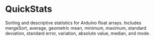 # QuickStats
Sorting and descriptive statistics for Arduino float arrays. Includes mergeSort, average, geometric mean, minimum, maximum, standard deviation, standard error, variation, absolute value, median, and mode.
